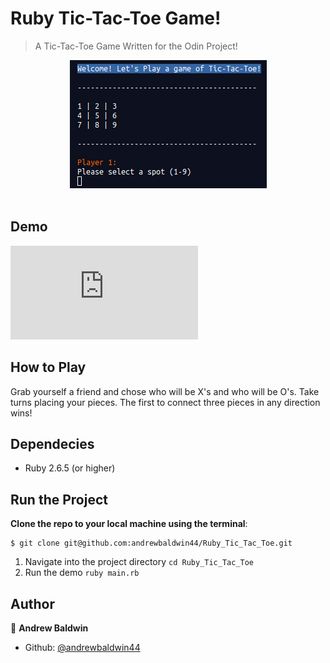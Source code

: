 # Ruby Tic-Tac-Toe Game!

> A Tic-Tac-Toe Game Written for the Odin Project!

<div align='center'>
  <img src='./screenshots/tictactoe.png' alt='Tic Tac Toe Game' />
</div><br>

## Demo

[![Run on Repl.it](https://repl.it/badge/github/@andrewbaldwin44/.cpp)](https://repl.it/@andrewbaldwin44/TicTacToe#main.rb)

## How to Play

Grab yourself a friend and chose who will be X's and who will be O's. Take turns placing your pieces. The first to connect three pieces in any direction wins!

## Dependecies

- Ruby 2.6.5 (or higher)

## Run the Project

__Clone the repo to your local machine using the terminal__:
```
$ git clone git@github.com:andrewbaldwin44/Ruby_Tic_Tac_Toe.git
```

1. Navigate into the project directory `cd Ruby_Tic_Tac_Toe`
2. Run the demo `ruby main.rb`

## Author

👤 **Andrew Baldwin**

- Github: [@andrewbaldwin44](https://github.com/andrewbaldwin44)
